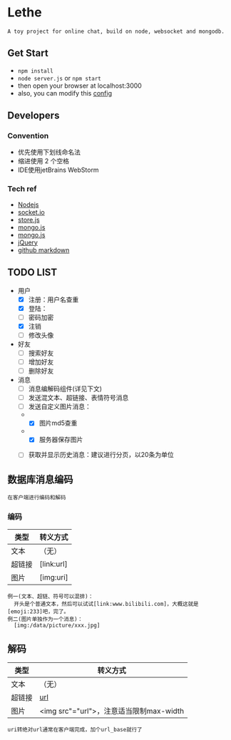 # Lethe
    A toy project for online chat, build on node, websocket and mongodb.

## Get Start
  * `npm install`
  * `node server.js` or `npm start`
  * then open your browser at localhost:3000
  * also, you can modify this [config](/lib/config.js)
  
## Developers
### Convention
  * 优先使用下划线命名法
  * 缩进使用 2 个空格
  * IDE使用jetBrains WebStorm

### Tech ref
  * [Nodejs](https://www.runoob.com/nodejs/nodejs-tutorial.html)
  * [socket.io](https://socket.io/)
  * [store.js](https://github.com/marcuswestin/store.js)
  * [mongo.js](http://mongodb.github.io/node-mongodb-native/api-generated/mongoclient.html)
  * [mongo.js](https://github.com/mongodb/node-mongodb-native/blob/master/CHANGES_3.0.0.md)
  * [jQuery](http://api.jquery.com/)
  * [github markdown](https://guides.github.com/features/mastering-markdown/)

## TODO LIST
  - 用户
    - [x] 注册：用户名查重
    - [x] 登陆：
    - [ ] 密码加密
    - [x] 注销
    - [ ] 修改头像
  - 好友
    - [ ] 搜索好友
    - [ ] 增加好友
    - [ ] 删除好友
  - 消息
    - [ ] 消息编解码组件(详见下文)
    - [ ] 发送混文本、超链接、表情符号消息
    - [ ] 发送自定义图片消息：
    - - [x] 图片md5查重
    - - [x] 服务器保存图片
    - [ ] 获取并显示历史消息：建议进行分页，以20条为单位
    

## 数据库消息编码
    在客户端进行编码和解码

### 编码

类型      | 转义方式
---------| -------------
文本     | （无）
超链接   | [link:url]
图片    | [img:uri]

    例一(文本、超链、符号可以混排)： 
      开头是个普通文本，然后可以试试[link:www.bilibili.com]，大概这就是[emoji:233]吧，完了。
    例二(图片单独作为一个消息)：
      [img:/data/picture/xxx.jpg]
        
## 解码

类型      | 转义方式
---------| -------------
文本     | （无）
超链接   | <a href="url">url</a>
图片    | <img src"="url">，注意适当限制max-width

    uri转绝对url通常在客户端完成，加个url_base就行了